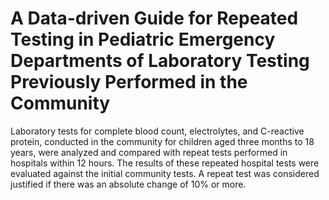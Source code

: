 # A Data-driven Guide for Repeated Testing in Pediatric Emergency Departments of Laboratory Testing Previously Performed in the Community

Laboratory tests for complete blood count, electrolytes, and C-reactive protein, conducted in the community for children aged three months to 18 years, were analyzed and compared with repeat tests performed in hospitals within 12 hours. The results of these repeated hospital tests were evaluated against the initial community tests. A repeat test was considered justified if there was an absolute change of 10% or more.
